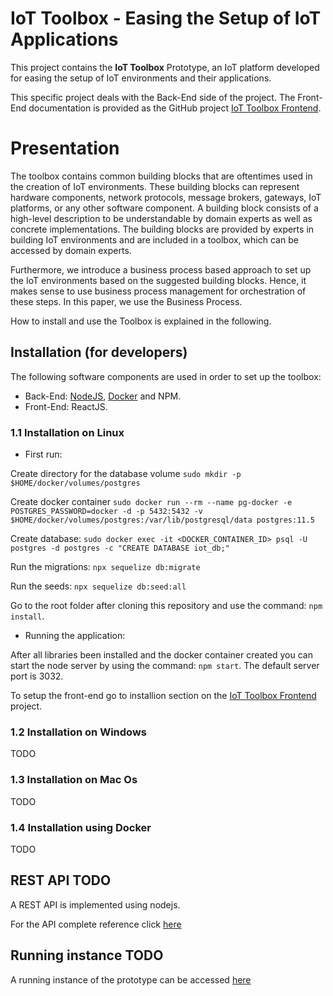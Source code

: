 # IoT Toolbox - Easing the Setup of IoT Applications

This project contains the **IoT Toolbox** Prototype, an IoT platform developed for easing the setup of IoT environments and their applications.

This specific project deals with the Back-End side of the project. The Front-End documentation is provided as the GitHub project [IoT Toolbox Frontend](https://github.com/mtfrigo/IoT-Toolbox-Frontend).

# Presentation

The toolbox contains common building blocks that are oftentimes used in the creation of IoT environments. These building blocks can represent hardware components, network protocols, message brokers, gateways, IoT platforms, or any other software component. A building block consists of a high-level description to be understandable by domain experts as well as concrete implementations. The building blocks are provided by experts in building IoT environments and are included in a toolbox, which can be accessed by domain experts.

Furthermore, we introduce a business process based approach to set up the IoT environments based on the suggested building blocks. Hence, it makes sense to use business process management for orchestration of these steps. In this paper, we use the Business Process.

How to install and use the Toolbox is explained in the following.

## Installation (for developers)

The following software components are used in order to set up the toolbox: 
* Back-End: [NodeJS](https://nodejs.org/en/), [Docker](https://docs.docker.com/get-docker/) and NPM.
* Front-End: ReactJS.

### 1.1 Installation on Linux

* First run:

Create directory for the database volume
`sudo mkdir -p $HOME/docker/volumes/postgres`

Create docker container
`sudo docker run --rm --name pg-docker -e POSTGRES_PASSWORD=docker -d -p 5432:5432 -v $HOME/docker/volumes/postgres:/var/lib/postgresql/data postgres:11.5`

Create database: `sudo docker exec -it <DOCKER_CONTAINER_ID> psql -U postgres -d postgres -c "CREATE DATABASE iot_db;"`

Run the migrations: `npx sequelize db:migrate`

Run the seeds: `npx sequelize db:seed:all`

Go to the root folder after cloning this repository and use the command: `npm install`.

* Running the application:


After all libraries been installed and the docker container created you can start the node server by using the command: `npm start`. The default server port is 3032. 

To setup the front-end go to installion section on the [IoT Toolbox Frontend](https://github.com/mtfrigo/IoT-Toolbox-Frontend) project.

### 1.2 Installation on Windows
TODO

### 1.3 Installation on Mac Os
TODO

### 1.4 Installation using Docker
TODO

## REST API TODO

A REST API is implemented using nodejs. 

For the API complete reference click [here](https://github.com/mtfrigo/IoT-Toolbox-Frontend)


## Running instance TODO

A running instance of the prototype can be accessed [here](https://github.com/mtfrigo/IoT-Toolbox-Frontend)
